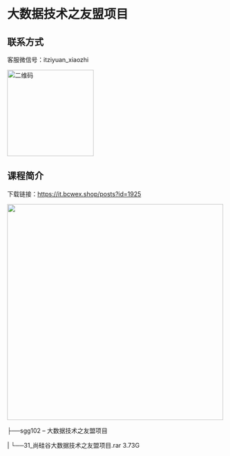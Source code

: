 # 大数据技术之友盟项目

## 联系方式

客服微信号：itziyuan_xiaozhi

<img src="https://ziyuanyun.oss-cn-guangzhou.aliyuncs.com/common/20240614073449/666b82192834a.jpg" width="200" height="200" alt="二维码">

## 课程简介

下载链接：https://it.bcwex.shop/posts?id=1925

<img src="https://ziyuanyun.oss-cn-guangzhou.aliyuncs.com/yun/20240515183606/664490169f4b8.jpg" width="500" alt="">

  ├──sgg102 &#8211; 大数据技术之友盟项目

 | └──31_尚硅谷大数据技术之友盟项目.rar 3.73G

  